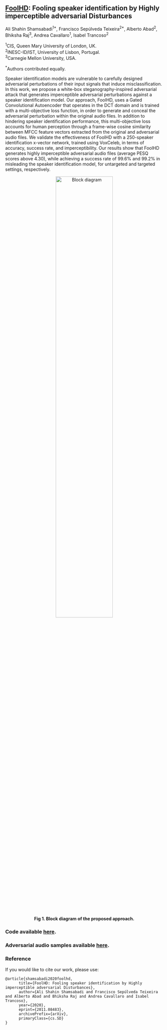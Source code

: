 ## [FoolHD](https://fsept11.github.io/FoolHD/): Fooling speaker identification by Highly imperceptible adversarial Disturbances
<emph>Ali Shahin Shamsabadi<sup>1*</sup>, Francisco Sepúlveda Teixeira<sup>2*</sup>, Alberto Abad<sup>2</sup>, Bhiksha Raj<sup>3</sup>, Andrea Cavallaro<sup>1</sup>, Isabel Trancoso<sup>2</sup></emph>

<sup>1</sup>CIS, Queen Mary University of London, UK.  
<sup>2</sup>INESC-ID/IST, University of Lisbon, Portugal.  
<sup>3</sup>Carnegie Mellon University, USA.

<sup>\*</sup>Authors contributed equally.  

Speaker identification models are vulnerable to carefully designed adversarial perturbations of their input signals that induce misclassification. 
In this work, we propose a white-box steganography-inspired adversarial attack that generates imperceptible adversarial  perturbations against a speaker identification model.
Our approach, FoolHD, uses a Gated Convolutional Autoencoder that operates in the DCT domain and is trained with a multi-objective loss function, in order to generate and conceal the adversarial perturbation within the original audio files. In addition to hindering speaker identification performance, this multi-objective loss accounts for human perception through a frame-wise cosine similarity between MFCC feature vectors extracted from the original and adversarial audio files. We validate the effectiveness of FoolHD with a 250-speaker identification x-vector network, trained using VoxCeleb, in terms of accuracy, success rate, and imperceptibility.
Our results show that FoolHD generates highly imperceptible adversarial audio files (average PESQ scores above 4.30), while achieving a success rate of 99.6% and 99.2% in misleading the speaker identification model, for untargeted and targeted settings, respectively.

<p align="center"><img src="figs/BlockDiagram.png" alt="Block diagram" title="Block diagram of the proposed approach." width="60%" heigh="60%"/></p>
<p align="center"><b>Fig 1. Block diagram of the proposed approach.</b></p>

### Code available [here](https://github.com/fsept11/FoolHD/tree/main/FoolHD).

### Adversarial audio samples available [here](http://fsept11.github.io/FoolHD/samples).


### Reference
If you would like to cite our work, please use:
```
@article{shamsabadi2020foolhd,
      title={FoolHD: Fooling speaker identification by Highly imperceptible adversarial Disturbances}, 
      author={Ali Shahin Shamsabadi and Francisco Sepúlveda Teixeira and Alberto Abad and Bhiksha Raj and Andrea Cavallaro and Isabel Trancoso},
      year={2020},
      eprint={2011.08483},
      archivePrefix={arXiv},
      primaryClass={cs.SD}
}
```
